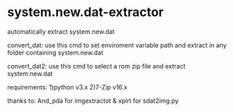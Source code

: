 # system.new.dat-extractor
automatically extract system.new.dat

convert_dat:
use this cmd to set enviroment variable path and extract in any folder containing system.new.dat

convert_dat2:
use this cmd to select a rom zip file and extract system.new.dat


requirements:
1)python v3.x
2)7-Zip v16.x



thanks to:
And_pda for imgextractot &
xpirt for sdat2img.py 
